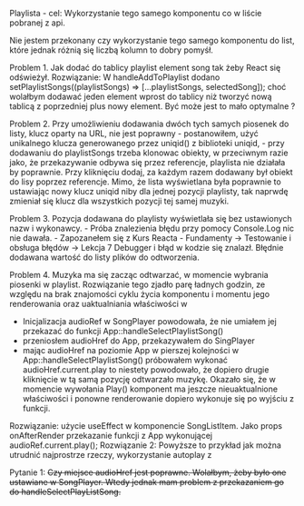 Playlista - cel:
Wykorzystanie tego samego komponentu co w liście pobranej z api.

Nie jestem przekonany czy wykorzystanie tego samego <Songs> komponentu do list, które jednak różnią się liczbą kolumn to dobry pomyśł.

Problem 1. Jak dodać do tablicy playlist element song tak żeby React się odświeżył.
Rozwiązanie: W handleAddToPlaylist dodano  
 setPlaylistSongs((playlistSongs) => [...playlistSongs, selectedSong]);
choć wolałbym dodawać jeden element wprost do tablicy niż tworzyć nową tablicą z poprzedniej plus nowy element. Być może jest to mało optymalne ?

Problem 2. Przy umożliwieniu dodawania dwóch tych samych piosenek do listy, klucz oparty na URL, nie jest poprawny - postanowiłem, użyć unikalnego klucza generowanego przez uniqid() z biblioteki uniqid, - przy dodawaniu do playlistSongs trzeba klonowac obiekty, w przeciwnym razie jako, że przekazywanie odbywa się przez referencje, playlista nie działała by poprawnie.
Przy kliknięciu dodaj, za każdym razem dodawany był obiekt do lisy poprzez referencje. Mimo, że lista wyświetlana była poprawnie to ustawiając nowy klucz uniqid niby dla jednej pozycji playlisty, tak naprwdę zmieniał się klucz dla wszystkich pozycji tej samej muzyki.

Problem 3. Pozycja dodawana do playlisty wyświetlała się bez ustawionych nazw i wykonawcy. - Próba znalezienia błędu przy pomocy Console.Log nic nie dawała. - Zapozanełem się z Kurs Reacta - Fundamenty -> Testowanie i obsługa błędów -> Lekcja 7 Debugger i błąd w kodzie się znalazł. Błędnie dodawana wartość do listy plików do odtworzenia.

Problem 4. Muzyka ma się zacząc odtwarzać, w momencie wybrania piosenki w playlist.
Rozwiązanie tego zjadło parę ładnych godzin, ze względu na brak znajomości cyklu życia komponentu i momentu jego renderowania oraz uaktualniania właściwości w <audio>

- Inicjalizacja audioRef w SongPlayer powodowała, że nie umiałem jej przekazać do funkcji App::handleSelectPlaylistSong()
- przeniosłem audioHref do App, przekazywałem do SingPlayer
- mając audioHref na poziomie App w pierszej kolejności w App::handleSelectPlaylistSong() próbowałem wykonać audioHref.current.play to niestety powodowało, że dopiero drugie kliknięcie w tą samą pozycję odtwarzało muzykę.
  Okazało się, że w momencie wywołania Play() komponent ma jeszcze nieuaktualnione właściwości i ponowne renderowanie dopiero wykonuje się po wyjściu z funkcji.

Rozwiązanie: użycie useEffect w komponencie SongListItem. Jako props onAfterRender przekazanie funkcji z App wykonującej audioRef.current.play();
Rozwiązanie 2: Powyższe to przykład jak można utrudnić najprostrze rzeczy, wykorzystanie autoplay z <audio> i przekazanie do komponentu poprzez props realizuje to samo co użycie useEffect i wywołanie audioRef.current.play()

Pytanie 1:
~~Czy miejsce audioHref jest poprawne. Wolałbym, żeby było one ustawiane w SongPlayer. Wtedy jednak
mam problem z przekazaniem go do handleSelectPlayListSong.~~
